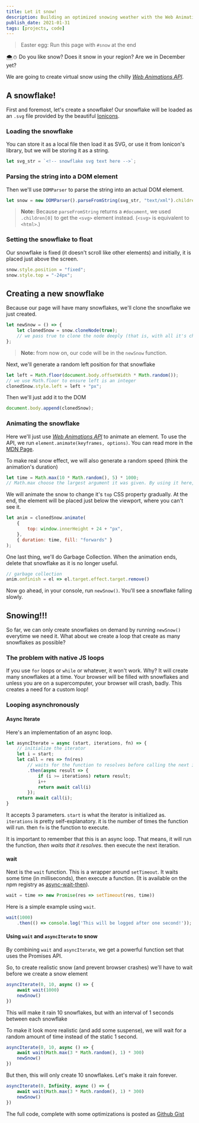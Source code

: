 ```yaml
---
title: Let it snow!
description: Building an optimized snowing weather with the Web Animations API and Promises.
publish_date: 2021-01-31
tags: [projects, code]
---
```


> Easter egg: Run this page with `#snow` at the end

🌨⛄ Do you like snow? Does it snow in your region? Are we in December yet?

We are going to create virtual snow using the chilly _[Web Animations API][animation-mdn]_.

## A snowflake!

First and foremost, let's create a snowflake! Our snowflake will be loaded as an `.svg` file provided by the beautiful [Ionicons].

### Loading the snowflake

You can store it as a local file then load it as SVG, or use it from Ionicon's library, but we will be storing it as a string.

```js
let svg_str = `<!-- snowflake svg text here -->`;
```

### Parsing the string into a DOM element

Then we'll use `DOMParser` to parse the string into an actual DOM element.

```js
let snow = new DOMParser().parseFromString(svg_str, "text/xml").children[0];
```

> **Note:** Because `parseFromString` returns a `#document`, we used `.children[0]` to get the `<svg>` element instead. (`<svg>` is equivalent to `<html>`.)

### Setting the snowflake to float

Our snowflake is fixed (it doesn't scroll like other elements) and initially, it is placed just above the screen.

```js
snow.style.position = "fixed";
snow.style.top = "-24px";
```

## Creating a new snowflake

Because our page will have many snowflakes, we'll clone the snowflake we just created.

```js
let newSnow = () => {
	let clonedSnow = snow.cloneNode(true);
	// we pass true to clone the node deeply (that is, with all it's children).
};
```

> **Note:** from now on, our code will be in the `newSnow` function.

Next, we'll generate a random left position for that snowflake

```js
let left = Math.floor(document.body.offsetWidth * Math.random());
// we use Math.floor to ensure left is an integer
clonedSnow.style.left = left + "px";
```

Then we'll just add it to the DOM

```js
document.body.append(clonedSnow);
```

### Animating the snowflake

Here we'll just use _[Web Animations API][animation-mdn]_ to animate an element. To use the API, we run `element.animate(keyframes, options)`. You can read more in the [MDN Page][animation-mdn].

To make real snow effect, we will also generate a random speed (think the animation's duration)

```js
let time = Math.max(10 * Math.random(), 5) * 1000;
// Math.max choose the largest argument it was given. By using it here, we restrict time to be larger than 5.
```

We will animate the snow to change it's `top` CSS property gradually. At the end, the element will be placed just below the viewport, where you can't see it.

```js
let anim = clonedSnow.animate(
	{
		top: window.innerHeight + 24 + "px",
	},
	{ duration: time, fill: "forwards" }
);
```

One last thing, we'll do Garbage Collection. When the animation ends, delete that snowflake as it is no longer useful.

```js
// garbage collection
anim.onfinish = el => el.target.effect.target.remove()
```

Now go ahead, in your console, run `newSnow()`. You'll see a snowflake falling slowly.

## Snowing!!!

So far, we can only create snowflakes on demand by running `newSnow()` everytime we need it. What about we create a loop that create as many snowflakes as possible?

### The problem with native JS loops

If you use `for` loops or `while` or whatever, it won't work. Why? It will create many snowflakes at a time. Your browser will be filled with snowflakes and unless you are on a supercomputer, your browser will crash, badly. This creates a need for a custom loop!

### Looping asynchronously

#### Async Iterate

Here's an implementation of an async loop.

```js
let asyncIterate = async (start, iterations, fn) => {
	// initialize the iterator
	let i = start;
	let call = res => fn(res)
		// waits for the function to resolves before calling the next iteration
		.then(async result => {
			if (i >= iterations) return result;
			i++
			return await call(i)
		});
	return await call(i);
}
```

It accepts 3 parameters. `start` is what the iterator is initialized as. `iterations` is pretty self-explanatory. it is the number of times the function will run. then `fn` is the function to execute.

It is important to remember that this is an async loop. That means, it will run the function, _then waits that it resolves_. then execute the next iteration.

#### wait

Next is the `wait` function. This is a wrapper around `setTimeout`. It waits some time (in milliseconds), then execute a function. (It is available on the npm registry as [async-wait-then]).

```js
wait = time => new Promise(res => setTimeout(res, time))
```

Here is a simple example using `wait`.

```js
wait(1000)
	.then(() => console.log('This will be logged after one second!'));
```

#### Using `wait` and `asyncIterate` to snow

By combining `wait` and `asyncIterate`, we get a powerful function set that uses the Promises API.

So, to create realistic snow (and prevent browser crashes) we'll have to wait before we create a snow element

```js
asyncIterate(0, 10, async () => {
	await wait(1000)
	newSnow()
})
```

This will make it rain 10 snowflakes, but with an interval of 1 seconds between each snowflake

To make it look more realistic (and add some suspense), we will wait for a random amount of time instead of the static 1 second.

```js
asyncIterate(0, 10, async () => {
	await wait(Math.max(3 * Math.random(), 1) * 300)
	newSnow()
})
```

But then, this will only create 10 snowflakes. Let's make it rain forever.

```js
asyncIterate(0, Infinity, async () => {
	await wait(Math.max(3 * Math.random(), 1) * 300)
	newSnow()
})
```

The full code, complete with some optimizations is posted as [Github Gist][gist]

[gist]: https://gist.github.com/vixalien/4a9fb790036d01399186e7c3050c2560
[animation-mdn]: https://developer.mozilla.org/en-US/docs.Web/API/Web_Animations_API
[ionicons]: https://ionicons.com
[async-wait-then]: https://npmjs.com/package/async-wait-then

